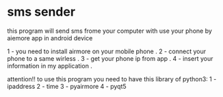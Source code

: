# sms sender

this program will send sms frome your computer with use your phone by aiemore app in android device

1 - you need to install airmore on your mobile phone .
2 - connect your phone to a same wirless .
3 - get your phone ip from app .
4 - insert your information in my application .

attention!!
to use this program you need to have this library of python3:
    1 - ipaddress
    2 - time
    3 - pyairmore
    4 - pyqt5
